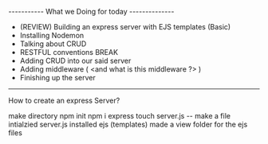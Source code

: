 ----------- What we Doing for today --------------
 - (REVIEW) Building an express server with EJS templates (Basic)
 - Installing Nodemon
 - Talking about CRUD
 - RESTFUL conventions
 BREAK
 - Adding CRUD into our said server
 - Adding middleware ( <and what is this middleware ?>  )
 - Finishing up the server 
--------------------------------------------------


How to create an express Server?

make directory
npm init
npm i express
touch server.js -- make a file
intialzied server.js
installed ejs (templates)
made a view folder for the ejs files